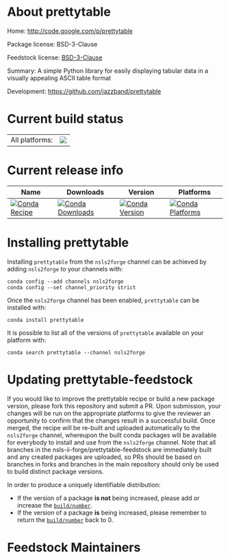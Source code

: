 About prettytable
=================

Home: http://code.google.com/p/prettytable

Package license: BSD-3-Clause

Feedstock license: [BSD-3-Clause](https://github.com/nsls-ii-forge/prettytable-feedstock/blob/master/LICENSE.txt)

Summary: A simple Python library for easily displaying tabular data in a visually appealing ASCII table format

Development: https://github.com/jazzband/prettytable

Current build status
====================


<table><tr><td>All platforms:</td>
    <td>
      <a href="https://dev.azure.com/nsls2forge/nsls2forge/_build/latest?definitionId=21&branchName=master">
        <img src="https://dev.azure.com/nsls2forge/nsls2forge/_apis/build/status/prettytable-feedstock?branchName=master">
      </a>
    </td>
  </tr>
</table>

Current release info
====================

| Name | Downloads | Version | Platforms |
| --- | --- | --- | --- |
| [![Conda Recipe](https://img.shields.io/badge/recipe-prettytable-green.svg)](https://anaconda.org/nsls2forge/prettytable) | [![Conda Downloads](https://img.shields.io/conda/dn/nsls2forge/prettytable.svg)](https://anaconda.org/nsls2forge/prettytable) | [![Conda Version](https://img.shields.io/conda/vn/nsls2forge/prettytable.svg)](https://anaconda.org/nsls2forge/prettytable) | [![Conda Platforms](https://img.shields.io/conda/pn/nsls2forge/prettytable.svg)](https://anaconda.org/nsls2forge/prettytable) |

Installing prettytable
======================

Installing `prettytable` from the `nsls2forge` channel can be achieved by adding `nsls2forge` to your channels with:

```
conda config --add channels nsls2forge
conda config --set channel_priority strict
```

Once the `nsls2forge` channel has been enabled, `prettytable` can be installed with:

```
conda install prettytable
```

It is possible to list all of the versions of `prettytable` available on your platform with:

```
conda search prettytable --channel nsls2forge
```




Updating prettytable-feedstock
==============================

If you would like to improve the prettytable recipe or build a new
package version, please fork this repository and submit a PR. Upon submission,
your changes will be run on the appropriate platforms to give the reviewer an
opportunity to confirm that the changes result in a successful build. Once
merged, the recipe will be re-built and uploaded automatically to the
`nsls2forge` channel, whereupon the built conda packages will be available for
everybody to install and use from the `nsls2forge` channel.
Note that all branches in the nsls-ii-forge/prettytable-feedstock are
immediately built and any created packages are uploaded, so PRs should be based
on branches in forks and branches in the main repository should only be used to
build distinct package versions.

In order to produce a uniquely identifiable distribution:
 * If the version of a package **is not** being increased, please add or increase
   the [``build/number``](https://docs.conda.io/projects/conda-build/en/latest/resources/define-metadata.html#build-number-and-string).
 * If the version of a package **is** being increased, please remember to return
   the [``build/number``](https://docs.conda.io/projects/conda-build/en/latest/resources/define-metadata.html#build-number-and-string)
   back to 0.

Feedstock Maintainers
=====================


